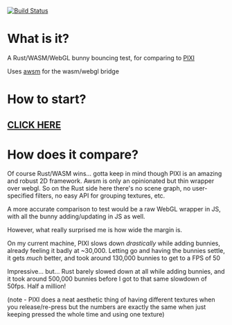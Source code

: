 [![Build Status](https://travis-ci.org/dakom/rust-bunnymark.svg?branch=master)](https://travis-ci.org/dakom/rust-bunnymark)

# What is it?

A Rust/WASM/WebGL bunny bouncing test, for comparing to [PIXI](https://www.goodboydigital.com/pixijs/bunnymark/)

Uses [awsm](http://github.com/dakom/awsm/) for the wasm/webgl bridge

# How to start?

## [CLICK HERE](https://dakom.github.io/rust-bunnymark)

# How does it compare?

Of course Rust/WASM wins... gotta keep in mind though PIXI is an amazing and robust 2D framework. Awsm is only an opinionated but thin wrapper over webgl. So on the Rust side here there's no scene graph, no user-specified filters, no easy API for grouping textures, etc.

A more accurate comparison to test would be a raw WebGL wrapper in JS, with all the bunny adding/updating in JS as well.

However, what really surprised me is how wide the margin is.

On my current machine, PIXI slows down _drastically_ while adding bunnies, already feeling it badly at ~30,000. Letting go and having the bunnies settle, it gets _much_ better, and took around 130,000 bunnies to get to a FPS of 50

Impressive... but... Rust barely slowed down at all while adding bunnies, and it took around 500,000 bunnies before I got to that same slowdown of 50fps. Half a million!
 
(note - PIXI does a neat aesthetic thing of having different textures when you release/re-press but the numbers are exactly the same when just keeping pressed the whole time and using one texture)

